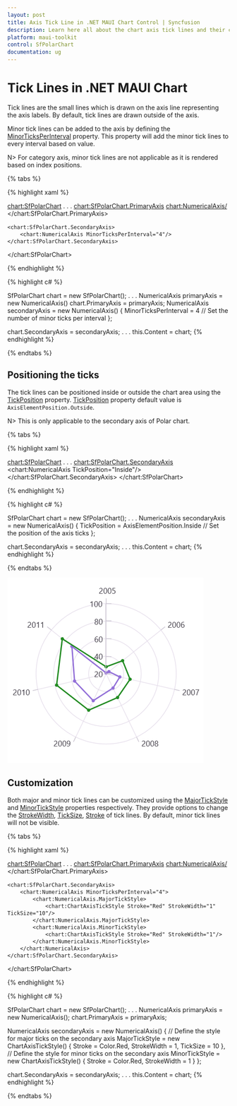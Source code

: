 ```yaml
---
layout: post
title: Axis Tick Line in .NET MAUI Chart Control | Syncfusion
description: Learn here all about the chart axis tick lines and their customization in the Syncfusion® .NET MAUI Chart (SfPolarChart) control.
platform: maui-toolkit
control: SfPolarChart
documentation: ug
---
```


# Tick Lines in .NET MAUI Chart

Tick lines are the small lines which is drawn on the axis line representing the axis labels. By default, tick lines are drawn outside of the axis.

Minor tick lines can be added to the axis by defining the [MinorTicksPerInterval](https://help.syncfusion.com/cr/maui-toolkit/Syncfusion.Maui.Toolkit.Charts.RangeAxisBase.html#Syncfusion_Maui_Toolkit_Charts_RangeAxisBase_MinorTicksPerInterval) property. This property will add the minor tick lines to every interval based on value.

N> For category axis, minor tick lines are not applicable as it is rendered based on index positions.

{% tabs %}

{% highlight xaml %}

<chart:SfPolarChart>
    . . .
    <chart:SfPolarChart.PrimaryAxis>
        <chart:NumericalAxis/>
    </chart:SfPolarChart.PrimaryAxis>

    <chart:SfPolarChart.SecondaryAxis>
        <chart:NumericalAxis MinorTicksPerInterval="4"/>
    </chart:SfPolarChart.SecondaryAxis>
</chart:SfPolarChart>

{% endhighlight %}

{% highlight c# %}

SfPolarChart chart = new SfPolarChart();
. . .
NumericalAxis primaryAxis = new NumericalAxis()
chart.PrimaryAxis = primaryAxis;
NumericalAxis secondaryAxis = new NumericalAxis()
{
    MinorTicksPerInterval = 4 // Set the number of minor ticks per interval
};

chart.SecondaryAxis = secondaryAxis;
. . .
this.Content = chart;
{% endhighlight %}

{% endtabs %}

## Positioning the ticks

The tick lines can be positioned inside or outside the chart area using the [TickPosition](https://help.syncfusion.com/cr/maui-toolkit/Syncfusion.Maui.Toolkit.Charts.ChartAxis.html#Syncfusion_Maui_Toolkit_Charts_ChartAxis_TickPosition) property. [TickPosition](https://help.syncfusion.com/cr/maui-toolkit/Syncfusion.Maui.Toolkit.Charts.ChartAxis.html#Syncfusion_Maui_Toolkit_Charts_ChartAxis_TickPosition) property default value is `AxisElementPosition.Outside`.

N> This is only applicable to the secondary axis of Polar chart.

{% tabs %}

{% highlight xaml %}

<chart:SfPolarChart>
    . . .
    <chart:SfPolarChart.SecondaryAxis>
        <chart:NumericalAxis TickPosition="Inside"/>
    </chart:SfPolarChart.SecondaryAxis>
</chart:SfPolarChart>

{% endhighlight %}

{% highlight c# %}

SfPolarChart chart = new SfPolarChart();
. . .
NumericalAxis secondaryAxis = new NumericalAxis()
{
    TickPosition = AxisElementPosition.Inside // Set the position of the axis ticks 
};

chart.SecondaryAxis = secondaryAxis;
. . .
this.Content = chart;
{% endhighlight %}

{% endtabs %}

![Axis ticks inside position in .NET MAUI Chart.](Axis_Images/MAUI_inside_ticks.png)

## Customization

Both major and minor tick lines can be customized using the [MajorTickStyle](https://help.syncfusion.com/cr/maui-toolkit/Syncfusion.Maui.Toolkit.Charts.ChartAxis.html#Syncfusion_Maui_Toolkit_Charts_ChartAxis_MajorTickStyle) and [MinorTickStyle](https://help.syncfusion.com/cr/maui-toolkit/Syncfusion.Maui.Toolkit.Charts.RangeAxisBase.html#Syncfusion_Maui_Toolkit_Charts_RangeAxisBase_MinorTickStyle) properties respectively. They provide options to change the [StrokeWidth](https://help.syncfusion.com/cr/maui-toolkit/Syncfusion.Maui.Toolkit.Charts.ChartAxisTickStyle.html#Syncfusion_Maui_Toolkit_Charts_ChartAxisTickStyle_StrokeWidth), [TickSize](https://help.syncfusion.com/cr/maui-toolkit/Syncfusion.Maui.Toolkit.Charts.ChartAxisTickStyle.html#Syncfusion_Maui_Toolkit_Charts_ChartAxisTickStyle_TickSize), [Stroke](https://help.syncfusion.com/cr/maui-toolkit/Syncfusion.Maui.Toolkit.Charts.ChartAxisTickStyle.html#Syncfusion_Maui_Toolkit_Charts_ChartAxisTickStyle_Stroke) of tick lines. By default, minor tick lines will not be visible.

{% tabs %}

{% highlight xaml %}

<chart:SfPolarChart>
    . . .
    <chart:SfPolarChart.PrimaryAxis>
        <chart:NumericalAxis/>
    </chart:SfPolarChart.PrimaryAxis>

    <chart:SfPolarChart.SecondaryAxis>
        <chart:NumericalAxis MinorTicksPerInterval="4">
            <chart:NumericalAxis.MajorTickStyle>
                <chart:ChartAxisTickStyle Stroke="Red" StrokeWidth="1" TickSize="10"/>
            </chart:NumericalAxis.MajorTickStyle>            
            <chart:NumericalAxis.MinorTickStyle>
                <chart:ChartAxisTickStyle Stroke="Red" StrokeWidth="1"/>
            </chart:NumericalAxis.MinorTickStyle>
        </chart:NumericalAxis>
    </chart:SfPolarChart.SecondaryAxis>
</chart:SfPolarChart>

{% endhighlight %}

{% highlight c# %}

SfPolarChart chart = new SfPolarChart();
. . .
NumericalAxis primaryAxis = new NumericalAxis();
chart.PrimaryAxis = primaryAxis;

NumericalAxis secondaryAxis = new NumericalAxis()
{
     // Define the style for major ticks on the secondary axis
    MajorTickStyle = new ChartAxisTickStyle()
    {
        Stroke = Color.Red,
        StrokeWidth = 1,
        TickSize = 10
    },
    // Define the style for minor ticks on the secondary axis
    MinorTickStyle = new ChartAxisTickStyle()
    {
        Stroke = Color.Red,
        StrokeWidth = 1
    }
};

chart.SecondaryAxis = secondaryAxis;
. . .
this.Content = chart;
{% endhighlight %}

{% endtabs %}